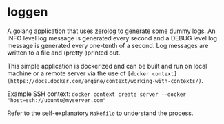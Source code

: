 # loggen

A golang application that uses [zerolog](https://github.com/rs/zerolog) to generate some dummy logs. 
An INFO level log message is generated every second and a DEBUG level log message is generated every one-tenth of a second.
Log messages are written to a file and (pretty-)printed out.

This simple application is dockerized and can be built and run on local machine or a remote server 
via the use of `[docker context](https://docs.docker.com/engine/context/working-with-contexts/)`.

Example SSH context: `docker context create server --docker "host=ssh://ubuntu@myserver.com"`

Refer to the self-explanatory `Makefile` to understand the process.
